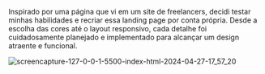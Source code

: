 Inspirado por uma página que vi em um site de freelancers, decidi testar minhas habilidades e recriar essa landing page por conta própria. Desde a escolha das cores até o layout responsivo, cada detalhe foi cuidadosamente planejado e implementado para alcançar um design atraente e funcional.

![screencapture-127-0-0-1-5500-index-html-2024-04-27-17_57_20](https://github.com/JonaSPyt/LandingPage-Bootstrap/assets/91990996/07c8390f-3c94-42fa-9948-22a07b460285)

